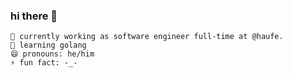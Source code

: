 ### hi there 👋

    🔭 currently working as software engineer full-time at @haufe.
    🌱 learning golang
    😄 pronouns: he/him
    ⚡ fun fact: -_-


